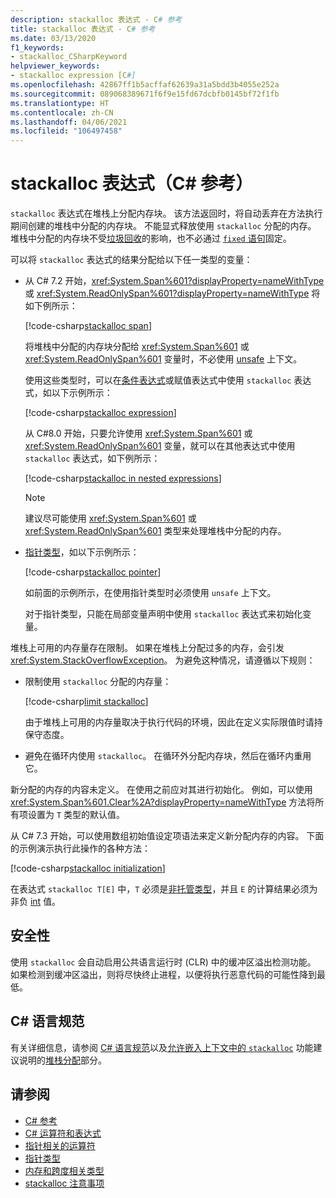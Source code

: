 ```yaml
---
description: stackalloc 表达式 - C# 参考
title: stackalloc 表达式 - C# 参考
ms.date: 03/13/2020
f1_keywords:
- stackalloc_CSharpKeyword
helpviewer_keywords:
- stackalloc expression [C#]
ms.openlocfilehash: 42867ff1b5acffaf62639a31a5bdd3b4055e252a
ms.sourcegitcommit: 089068389671f6f9e15fd67dcbfb0145bf72f1fb
ms.translationtype: HT
ms.contentlocale: zh-CN
ms.lasthandoff: 04/06/2021
ms.locfileid: "106497458"
---
```

# <a name="stackalloc-expression-c-reference"></a>stackalloc 表达式（C# 参考）

`stackalloc` 表达式在堆栈上分配内存块。 该方法返回时，将自动丢弃在方法执行期间创建的堆栈中分配的内存块。 不能显式释放使用 `stackalloc` 分配的内存。 堆栈中分配的内存块不受[垃圾回收](../../../standard/garbage-collection/index.md)的影响，也不必通过 [`fixed` 语句](../keywords/fixed-statement.md)固定。

可以将 `stackalloc` 表达式的结果分配给以下任一类型的变量：

- 从 C# 7.2 开始，<xref:System.Span%601?displayProperty=nameWithType> 或 <xref:System.ReadOnlySpan%601?displayProperty=nameWithType> 将如下例所示：

  [!code-csharp[stackalloc span](snippets/shared/StackallocOperator.cs#AssignToSpan)]

  将堆栈中分配的内存块分配给 <xref:System.Span%601> 或 <xref:System.ReadOnlySpan%601> 变量时，不必使用 [unsafe](../keywords/unsafe.md) 上下文。

  使用这些类型时，可以在[条件表达式](conditional-operator.md)或赋值表达式中使用 `stackalloc` 表达式，如以下示例所示：

  [!code-csharp[stackalloc expression](snippets/shared/StackallocOperator.cs#AsExpression)]

  从 C#8.0 开始，只要允许使用 <xref:System.Span%601> 或 <xref:System.ReadOnlySpan%601> 变量，就可以在其他表达式中使用 `stackalloc` 表达式，如下例所示：

  [!code-csharp[stackalloc in nested expressions](snippets/shared/StackallocOperator.cs#Nested)]

  > [!NOTE]
  > 建议尽可能使用 <xref:System.Span%601> 或 <xref:System.ReadOnlySpan%601> 类型来处理堆栈中分配的内存。

- [指针类型](../unsafe-code.md#pointer-types)，如以下示例所示：

  [!code-csharp[stackalloc pointer](snippets/shared/StackallocOperator.cs#AssignToPointer)]

  如前面的示例所示，在使用指针类型时必须使用 `unsafe` 上下文。

  对于指针类型，只能在局部变量声明中使用 `stackalloc` 表达式来初始化变量。

堆栈上可用的内存量存在限制。 如果在堆栈上分配过多的内存，会引发 <xref:System.StackOverflowException>。 为避免这种情况，请遵循以下规则：

- 限制使用 `stackalloc` 分配的内存量：

  [!code-csharp[limit stackalloc](snippets/shared/StackallocOperator.cs#LimitStackalloc)]

  由于堆栈上可用的内存量取决于执行代码的环境，因此在定义实际限值时请持保守态度。

- 避免在循环内使用 `stackalloc`。 在循环外分配内存块，然后在循环内重用它。

新分配的内存的内容未定义。 在使用之前应对其进行初始化。 例如，可以使用 <xref:System.Span%601.Clear%2A?displayProperty=nameWithType> 方法将所有项设置为 `T` 类型的默认值。

从 C# 7.3 开始，可以使用数组初始值设定项语法来定义新分配内存的内容。 下面的示例演示执行此操作的各种方法：

[!code-csharp[stackalloc initialization](snippets/shared/StackallocOperator.cs#StackallocInit)]

在表达式 `stackalloc T[E]` 中，`T` 必须是[非托管类型](../builtin-types/unmanaged-types.md)，并且 `E` 的计算结果必须为非负 [int](../builtin-types/integral-numeric-types.md) 值。

## <a name="security"></a>安全性

使用 `stackalloc` 会自动启用公共语言运行时 (CLR) 中的缓冲区溢出检测功能。 如果检测到缓冲区溢出，则将尽快终止进程，以便将执行恶意代码的可能性降到最低。

## <a name="c-language-specification"></a>C# 语言规范

有关详细信息，请参阅 [C# 语言规范](~/_csharplang/spec/introduction.md)以及[允许嵌入上下文中的 `stackalloc`](~/_csharplang/proposals/csharp-8.0/nested-stackalloc.md) 功能建议说明的[堆栈分配](~/_csharplang/spec/unsafe-code.md#stack-allocation)部分。

## <a name="see-also"></a>请参阅

- [C# 参考](../index.md)
- [C# 运算符和表达式](index.md)
- [指针相关的运算符](pointer-related-operators.md)
- [指针类型](../unsafe-code.md#pointer-types)
- [内存和跨度相关类型](../../../standard/memory-and-spans/index.md)
- [stackalloc 注意事项](https://vcsjones.dev/2020/02/24/stackalloc/)
